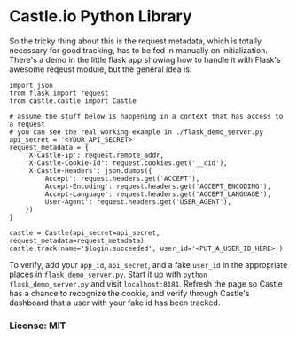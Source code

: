 # Castle.io Python Library

So the tricky thing about this is the request metadata, which is totally necessary for good tracking, has to be fed in manually on initialization. There's a demo in the little flask app showing how to handle it with Flask's awesome reqeust module, but the general idea is:

```
import json
from flask import request
from castle.castle import Castle

# assume the stuff below is happening in a context that has access to a request
# you can see the real working example in ./flask_demo_server.py
api_secret = '<YOUR_API_SECRET>'
request_metadata = {
    'X-Castle-Ip': request.remote_addr,
    'X-Castle-Cookie-Id': request.cookies.get('__cid'),
    'X-Castle-Headers': json.dumps({
        'Accept': request.headers.get('ACCEPT'),
        'Accept-Encoding': request.headers.get('ACCEPT_ENCODING'),
        'Accept-Language': request.headers.get('ACCEPT_LANGUAGE'),
        'User-Agent': request.headers.get('USER_AGENT'),
    })
}

castle = Castle(api_secret=api_secret, request_metadata=request_metadata)
castle.track(name='$login.succeeded', user_id='<PUT_A_USER_ID_HERE>')
```

To verify, add your `app_id`, `api_secret`, and a fake `user_id` in the appropriate places in `flask_demo_server.py`. Start it up with `python flask_demo_server.py` and visit `localhost:8181`. Refresh the page so Castle has a chance to recognize the cookie, and verify through Castle's dashboard that a user with your fake id has been tracked.

### License: MIT
